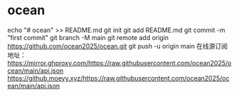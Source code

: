 # ocean
echo "# ocean" >> README.md
git init
git add README.md
git commit -m "first commit"
git branch -M main
git remote add origin https://github.com/ocean2025/ocean.git
git push -u origin main
在线源订阅地址：
https://mirror.ghproxy.com/https://raw.githubusercontent.com/ocean2025/ocean/main/api.json
https://github.moeyy.xyz/https://raw.githubusercontent.com/ocean2025/ocean/main/api.json
